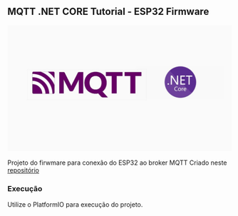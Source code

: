 ## MQTT .NET CORE Tutorial - ESP32 Firmware 


![Foto](./logo.jpg)

Projeto do firwmare para conexão do ESP32 ao broker MQTT Criado neste [repositório](https://github.com/Yago-Caetano/MQTT_NET_BACKEND)

### Execução

Utilize o PlatformIO para execução do projeto.